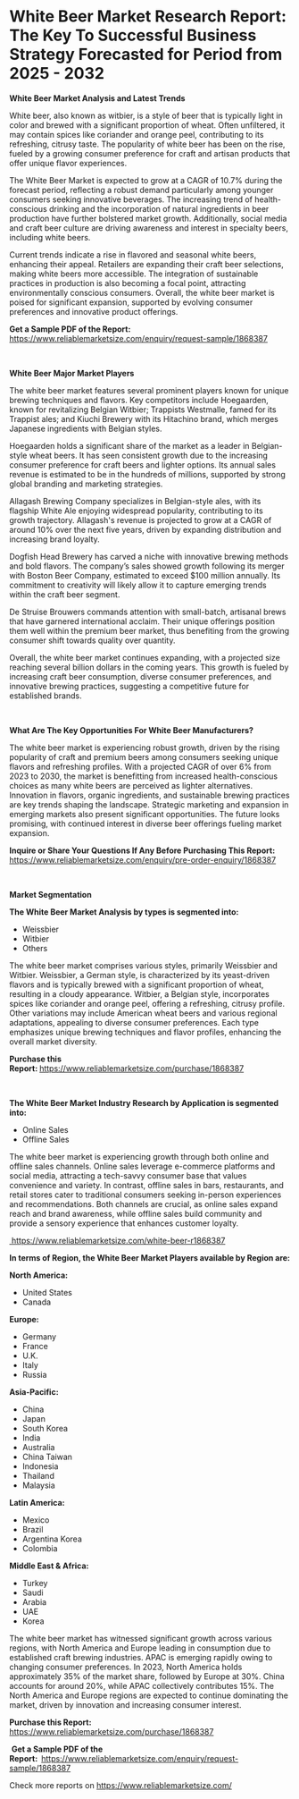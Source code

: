<p><h1>White Beer Market Research Report: The Key To Successful Business Strategy Forecasted for Period from 2025 - 2032</h1></p><p><strong>White Beer Market Analysis and Latest Trends</strong></p>
<p><p>White beer, also known as witbier, is a style of beer that is typically light in color and brewed with a significant proportion of wheat. Often unfiltered, it may contain spices like coriander and orange peel, contributing to its refreshing, citrusy taste. The popularity of white beer has been on the rise, fueled by a growing consumer preference for craft and artisan products that offer unique flavor experiences.</p><p>The White Beer Market is expected to grow at a CAGR of 10.7% during the forecast period, reflecting a robust demand particularly among younger consumers seeking innovative beverages. The increasing trend of health-conscious drinking and the incorporation of natural ingredients in beer production have further bolstered market growth. Additionally, social media and craft beer culture are driving awareness and interest in specialty beers, including white beers.</p><p>Current trends indicate a rise in flavored and seasonal white beers, enhancing their appeal. Retailers are expanding their craft beer selections, making white beers more accessible. The integration of sustainable practices in production is also becoming a focal point, attracting environmentally conscious consumers. Overall, the white beer market is poised for significant expansion, supported by evolving consumer preferences and innovative product offerings.</p></p>
<p><strong>Get a Sample PDF of the Report:&nbsp;</strong> <a href="https://www.reliablemarketsize.com/enquiry/request-sample/1868387?utm_campaign=2255&utm_medium=2&utm_source=Github&utm_content=ia&utm_term=15022025&utm_id=white-beer">https://www.reliablemarketsize.com/enquiry/request-sample/1868387</a></p>
<p>&nbsp;</p>
<p><strong>White Beer Major Market Players</strong></p>
<p><p>The white beer market features several prominent players known for unique brewing techniques and flavors. Key competitors include Hoegaarden, known for revitalizing Belgian Witbier; Trappists Westmalle, famed for its Trappist ales; and Kiuchi Brewery with its Hitachino brand, which merges Japanese ingredients with Belgian styles.</p><p>Hoegaarden holds a significant share of the market as a leader in Belgian-style wheat beers. It has seen consistent growth due to the increasing consumer preference for craft beers and lighter options. Its annual sales revenue is estimated to be in the hundreds of millions, supported by strong global branding and marketing strategies.</p><p>Allagash Brewing Company specializes in Belgian-style ales, with its flagship White Ale enjoying widespread popularity, contributing to its growth trajectory. Allagash's revenue is projected to grow at a CAGR of around 10% over the next five years, driven by expanding distribution and increasing brand loyalty.</p><p>Dogfish Head Brewery has carved a niche with innovative brewing methods and bold flavors. The company’s sales showed growth following its merger with Boston Beer Company, estimated to exceed $100 million annually. Its commitment to creativity will likely allow it to capture emerging trends within the craft beer segment.</p><p>De Struise Brouwers commands attention with small-batch, artisanal brews that have garnered international acclaim. Their unique offerings position them well within the premium beer market, thus benefiting from the growing consumer shift towards quality over quantity.</p><p>Overall, the white beer market continues expanding, with a projected size reaching several billion dollars in the coming years. This growth is fueled by increasing craft beer consumption, diverse consumer preferences, and innovative brewing practices, suggesting a competitive future for established brands.</p></p>
<p>&nbsp;</p>
<p><strong>What Are The Key Opportunities For White Beer Manufacturers?</strong></p>
<p><p>The white beer market is experiencing robust growth, driven by the rising popularity of craft and premium beers among consumers seeking unique flavors and refreshing profiles. With a projected CAGR of over 6% from 2023 to 2030, the market is benefitting from increased health-conscious choices as many white beers are perceived as lighter alternatives. Innovation in flavors, organic ingredients, and sustainable brewing practices are key trends shaping the landscape. Strategic marketing and expansion in emerging markets also present significant opportunities. The future looks promising, with continued interest in diverse beer offerings fueling market expansion.</p></p>
<p><strong>Inquire or Share Your Questions If Any Before Purchasing This Report:</strong> <a href="https://www.reliablemarketsize.com/enquiry/pre-order-enquiry/1868387?utm_campaign=2255&utm_medium=2&utm_source=Github&utm_content=ia&utm_term=15022025&utm_id=white-beer">https://www.reliablemarketsize.com/enquiry/pre-order-enquiry/1868387</a></p>
<p>&nbsp;</p>
<p><strong>Market Segmentation</strong></p>
<p><strong>The White Beer Market Analysis by types is segmented into:</strong></p>
<p><ul><li>Weissbier</li><li>Witbier</li><li>Others</li></ul></p>
<p><p>The white beer market comprises various styles, primarily Weissbier and Witbier. Weissbier, a German style, is characterized by its yeast-driven flavors and is typically brewed with a significant proportion of wheat, resulting in a cloudy appearance. Witbier, a Belgian style, incorporates spices like coriander and orange peel, offering a refreshing, citrusy profile. Other variations may include American wheat beers and various regional adaptations, appealing to diverse consumer preferences. Each type emphasizes unique brewing techniques and flavor profiles, enhancing the overall market diversity.</p></p>
<p><strong>Purchase this Report:&nbsp;</strong><a href="https://www.reliablemarketsize.com/purchase/1868387?utm_campaign=2255&utm_medium=2&utm_source=Github&utm_content=ia&utm_term=15022025&utm_id=white-beer">https://www.reliablemarketsize.com/purchase/1868387</a></p>
<p>&nbsp;</p>
<p><strong>The White Beer Market Industry Research by Application is segmented into:</strong></p>
<p><ul><li>Online Sales</li><li>Offline Sales</li></ul></p>
<p><p>The white beer market is experiencing growth through both online and offline sales channels. Online sales leverage e-commerce platforms and social media, attracting a tech-savvy consumer base that values convenience and variety. In contrast, offline sales in bars, restaurants, and retail stores cater to traditional consumers seeking in-person experiences and recommendations. Both channels are crucial, as online sales expand reach and brand awareness, while offline sales build community and provide a sensory experience that enhances customer loyalty.</p></p>
<p><a href="https://www.reliablemarketsize.com/white-beer-r1868387?utm_campaign=2255&utm_medium=2&utm_source=Github&utm_content=ia&utm_term=15022025&utm_id=white-beer">&nbsp;https://www.reliablemarketsize.com/white-beer-r1868387</a></p>
<p><strong>In terms of Region, the White Beer Market Players available by Region are:</strong></p>
<p>
    <p> <strong> North America: </strong>
        <ul>
            <li>United States</li>
            <li>Canada</li>
        </ul>
        </p> 
    <p> <strong> Europe: </strong>
        <ul>
            <li>Germany</li>
            <li>France</li>
            <li>U.K.</li>
            <li>Italy</li>
            <li>Russia</li>
        </ul>
        </p> 
    <p> <strong> Asia-Pacific: </strong>
        <ul>
            <li>China</li>
            <li>Japan</li>
            <li>South Korea</li>
            <li>India</li>
            <li>Australia</li>
            <li>China Taiwan</li>
            <li>Indonesia</li>
            <li>Thailand</li>
            <li>Malaysia</li>
        </ul>
        </p> 
    <p> <strong> Latin America: </strong>
        <ul>
            <li>Mexico</li>
            <li>Brazil</li>
            <li>Argentina Korea</li>
            <li>Colombia</li>
        </ul>
        </p> 
    <p> <strong> Middle East & Africa: </strong>
        <ul>
            <li>Turkey</li>
            <li>Saudi</li>
            <li>Arabia</li>
            <li>UAE</li>
            <li>Korea</li>
        </ul>
    </p>
    </p>
<p><p>The white beer market has witnessed significant growth across various regions, with North America and Europe leading in consumption due to established craft brewing industries. APAC is emerging rapidly owing to changing consumer preferences. In 2023, North America holds approximately 35% of the market share, followed by Europe at 30%. China accounts for around 20%, while APAC collectively contributes 15%. The North America and Europe regions are expected to continue dominating the market, driven by innovation and increasing consumer interest.</p></p>
<p><strong>Purchase this Report: </strong><a href="https://www.reliablemarketsize.com/purchase/1868387?utm_campaign=2255&utm_medium=2&utm_source=Github&utm_content=ia&utm_term=15022025&utm_id=white-beer">https://www.reliablemarketsize.com/purchase/1868387</a></p>
<p>&nbsp;<strong>Get a Sample PDF of the Report:&nbsp;&nbsp;</strong><a href="https://www.reliablemarketsize.com/enquiry/request-sample/1868387?utm_campaign=2255&utm_medium=2&utm_source=Github&utm_content=ia&utm_term=15022025&utm_id=white-beer">https://www.reliablemarketsize.com/enquiry/request-sample/1868387</a></p>
<p><strong></strong></p>
<p>Check more reports on <a href="https://www.reliablemarketsize.com/?utm_campaign=2255&utm_medium=2&utm_source=Github&utm_content=ia&utm_term=15022025&utm_id=white-beer">https://www.reliablemarketsize.com/</a></p>